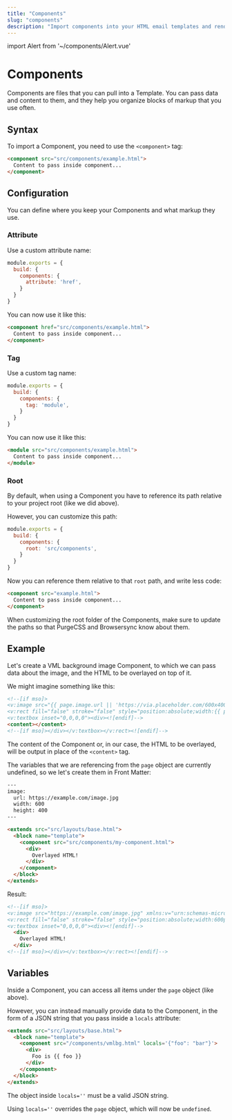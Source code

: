 ```yaml
---
title: "Components"
slug: "components"
description: "Import components into your HTML email templates and render them with custom slot content and data"
---
```


import Alert from '~/components/Alert.vue'

# Components

Components are files that you can pull into a Template. 
You can pass data and content to them, and they help you organize blocks of markup that you use often.

## Syntax

To import a Component, you need to use the `<component>` tag:

```html
<component src="src/components/example.html">
  Content to pass inside component...
</component>
```

## Configuration

You can define where you keep your Components and what markup they use.

### Attribute

Use a custom attribute name:

```js
module.exports = {
  build: {
    components: {
      attribute: 'href',
    }
  }
}
```

You can now use it like this:

```html
<component href="src/components/example.html">
  Content to pass inside component...
</component>
```

### Tag

Use a custom tag name:

```js
module.exports = {
  build: {
    components: {
      tag: 'module',
    }
  }
}
```

You can now use it like this:

```html
<module src="src/components/example.html">
  Content to pass inside component...
</module>
```

### Root

By default, when using a Component you have to reference its path relative to your project root (like we did above).

However, you can customize this path:

```js
module.exports = {
  build: {
    components: {
      root: 'src/components',
    }
  }
}
```

Now you can reference them relative to that `root` path, and write less code:

```html
<component src="example.html">
  Content to pass inside component...
</component>
```

<alert>When customizing the root folder of the Components, make sure to update the paths so that <g-link to="/docs/code-cleanup/#content">PurgeCSS</g-link> and <g-link to="/docs/build-config/#watch">Browsersync</g-link> know about them.</alert>

## Example

Let's create a VML background image Component, to which we can pass data about the image, and the HTML to be overlayed on top of it.

We might imagine something like this:

```html
<!--[if mso]>
<v:image src="{{ page.image.url || 'https://via.placeholder.com/600x400' }}" xmlns:v="urn:schemas-microsoft-com:vml" style="width:{{ page.image.width || 600 }}px;height:{{ page.image.height || 400 }}px;" />
<v:rect fill="false" stroke="false" style="position:absolute;width:{{ page.image.width || 600 }}px;height:{{ page.image.height || 400 }}px;">
<v:textbox inset="0,0,0,0"><div><![endif]-->
<content></content>
<!--[if mso]></div></v:textbox></v:rect><![endif]-->
```

The content of the Component or, in our case, the HTML to be overlayed, will be output in place of the `<content>` tag.

The variables that we are referencing from the `page` object are currently undefined, so we let's create them in Front Matter:

```html
---
image:
  url: https://example.com/image.jpg
  width: 600
  height: 400
---

<extends src="src/layouts/base.html">
  <block name="template">
    <component src="src/components/my-component.html">
      <div>
        Overlayed HTML!
      </div>
    </component>
  </block>
</extends>
```

Result:

```html
<!--[if mso]>
<v:image src="https://example.com/image.jpg" xmlns:v="urn:schemas-microsoft-com:vml" style="width:600px;height:400px;" />
<v:rect fill="false" stroke="false" style="position:absolute;width:600px;height:400px;">
<v:textbox inset="0,0,0,0"><div><![endif]-->
  <div>
    Overlayed HTML!
  </div>
<!--[if mso]></div></v:textbox></v:rect><![endif]-->
```

## Variables

Inside a Component, you can access all items under the `page` object (like above).

However, you can instead manually provide data to the Component, in the form of a JSON string that you pass inside a `locals` attribute:

```html
<extends src="src/layouts/base.html">
  <block name="template">
    <component src="/components/vmlbg.html" locals='{"foo": "bar"}'>
      <div>
        Foo is {{ foo }}
      </div>
    </component>
  </block>
</extends>
```

<alert type="danger">The object inside <code>locals=''</code> must be a <g-link to="https://developer.mozilla.org/en-US/docs/Web/JavaScript/Reference/Operators/Object_initializer#Object_literal_notation_vs_JSON">valid JSON string</g-link>.</alert>

<alert type="danger">Using <code>locals=''</code> overrides the <code>page</code> object, which will now be <code>undefined</code>.</alert>
